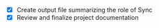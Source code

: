 - [x] Create output file summarizing the role of Sync
- [x] Review and finalize project documentation
